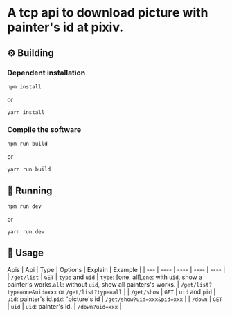 # A tcp api to download picture with painter's id at pixiv.

## ⚙ Building
### Dependent installation
```shell
npm install
```
or
```shell
yarn install
```

### Compile the software
```shell
npm run build
```
or
```shell
yarn run build
```

## 🏃 Running
```shell
npm run dev
```
or
```
yarn run dev
```

## 📔 Usage
Apis
| Api | Type | Options | Explain | Example |
| --- | ---- | ---- | ---- | ---- |
| `/get/list` | `GET` | `type` and `uid` | `type`: [one, all],`one`: with `uid`, show a painter's works.`all`: without `uid`, show all painters's works. | `/get/list?type=one&uid=xxx` or `/get/list?type=all` |
| `/get/show` | `GET` | `uid` and `pid` | `uid`: painter's id.`pid`: 'picture's id | `/get/show?uid=xxx&pid=xxx` |
| `/down` | `GET` | `uid` | `uid`: painter's id. | `/down?uid=xxx` |